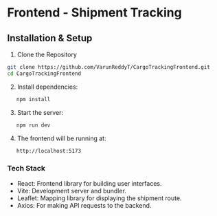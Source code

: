 # Frontend - Shipment Tracking

## Installation & Setup

1. Clone the Repository

```sh
git clone https://github.com/VarunReddyT/CargoTrackingFrontend.git
cd CargoTrackingFrontend
```

2. Install dependencies:
```sh
   npm install
```
3. Start the server:
```sh
   npm run dev
```
4. The frontend will be running at:
```sh
   http://localhost:5173
```

### Tech Stack
- React: Frontend library for building user interfaces.
- Vite: Development server and bundler.
- Leaflet: Mapping library for displaying the shipment route.
- Axios: For making API requests to the backend.